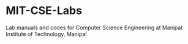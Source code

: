# MIT-CSE-Labs

Lab manuals and codes for Computer Science Engineering at Manipal Institute of Technology, Manipal
